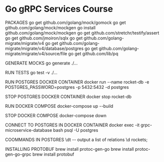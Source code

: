 Go gRPC Services Course
=======================

PACKAGES
go get github.com/golang/mock/gomock
go get github.com/golang/mock/mockgen
go install github.com/golang/mock/mockgen
go get github.com/stretchr/testify/assert
go get github.com/jmoiron/sqlx
go get github.com/golang-migrate/migrate/v4
go get github.com/golang-migrate/migrate/v4/database/postgres
go get github.com/golang-migrate/migrate/v4/source/file
go get github.com/lib/pq

GENERATE MOCKS
go generate ./...

RUN TESTS
go test -v ./...

RUN POSTGRES DOCKER CONTAINER
docker run --name rocket-db -e POSTGRES_PASSWORD=postgres -p 5432:5432 -d postgres

STOP POSTGRES DOCKER CONTAINER
docker stop rocket-db

RUN DOCKER COMPOSE
docker-compose up --build

STOP DOCKER COMPOSE
docker-compose down

CONNECT TO POSTGRES IN DOCKER CONTAINER
docker exec -it grpc-microservice-database bash
psql -U postgres

COOMMANDS IN POSTGRES
\dt -- output a list of relations
\d rockets;

INSTALLING PROTOBUF
brew install protoc-gen-go
brew install protoc-gen-go-grpc
brew install protobuf
